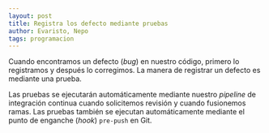 ```yaml
---
layout: post
title: Registra los defecto mediante pruebas
author: Evaristo, Nepo
tags: programacion
---
```


Cuando encontramos un defecto (_bug_) en nuestro código, primero lo registramos y después lo
corregimos. La manera de registrar un defecto es mediante una prueba.

Las pruebas se ejecutarán automáticamente mediante nuestro _pipeline_ de integración continua cuando
solicitemos revisión y cuando fusionemos ramas. Las pruebas también se ejecutan automáticamente
mediante el punto de enganche (_hook_) `pre-push` en Git.
